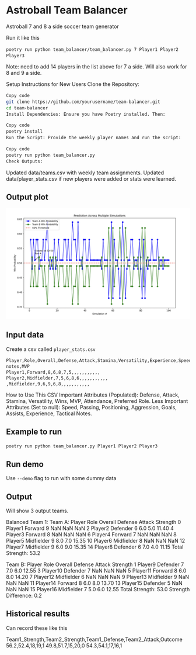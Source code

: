 # Astroball Team Balancer

Astroball 7 and 8 a side soccer team generator

Run it like this

`poetry run python team_balancer/team_balancer.py 7 Player1 Player2 Player3`

Note: need to add 14 players in the list above for 7 a side.
Will also work for 8 and 9 a side.

Setup Instructions for New Users
Clone the Repository:

```bash
Copy code
git clone https://github.com/yourusername/team-balancer.git
cd team-balancer
Install Dependencies: Ensure you have Poetry installed. Then:
```

```bash
Copy code
poetry install
Run the Script: Provide the weekly player names and run the script:
```

```bash
Copy code
poetry run python team_balancer.py
Check Outputs:
```

Updated data/teams.csv with weekly team assignments.
Updated data/player_stats.csv if new players were added or stats were learned.

## Output plot

![Simulation Example](public/png/fig_example.png)

## Input data

Create a csv called `player_stats.csv`

```csv
Player,Role,Overall,Defense,Attack,Stamina,Versatility,Experience,Speed,Passing,Positioning,Aggression,Wins,Losses,Goals,Assists,Tactical notes,MVP
Player1,Forward,8,6,8,7,5,,,,,,,,,,,
Player2,Midfielder,7,5,6,8,6,,,,,,,,,,,
,Midfielder,9,6,9,6,8,,,,,,,,,,,
```

How to Use This CSV
Important Attributes (Populated):
Defense, Attack, Stamina, Versatility, Wins, MVP, Attendance, Preferred Role.
Less Important Attributes (Set to null):
Speed, Passing, Positioning, Aggression, Goals, Assists, Experience, Tactical Notes.


## Example to run

`poetry run python team_balancer.py Player1 Player2 Player3`


## Run demo

Use `--demo` flag to run with some dummy data

## Output

Will show 3 output teams.


Balanced Team 1:
Team A:
       Player        Role  Overall  Defense  Attack  Strength
0     Player1     Forward        9      NaN     NaN       NaN
2     Player2    Defender        6      6.0     5.0     11.40
4     Player3     Forward        8      NaN     NaN       NaN
6     Player4     Forward        7      NaN     NaN       NaN
8     Player5  Midfielder        9      8.0     7.0     15.35
10    Player6  Midfielder        8      NaN     NaN       NaN
12    Player7  Midfielder        9      6.0     9.0     15.35
14    Player8    Defender        6      7.0     4.0     11.15
Total Strength: 53.2

Team B:
       Player        Role  Overall  Defense  Attack  Strength
1      Player9    Defender        7      7.0     6.0     12.55
3      Player10   Defender        7      NaN     NaN       NaN
5      Player11     Forward        8      6.0     8.0     14.20
7      Player12  Midfielder        6      NaN     NaN       NaN
9      Player13  Midfielder        9      NaN     NaN       NaN
11     Player14     Forward        8      6.0     8.0     13.70
13     Player15   Defender        5      NaN     NaN       NaN
15     Player16  Midfielder        7      5.0     6.0     12.55
Total Strength: 53.0
Strength Difference: 0.2


## Historical results

Can record these like this

Team1_Strength,Team2_Strength,Team1_Defense,Team2_Attack,Outcome
56.2,52.4,18,19,1
49.8,51.7,15,20,0
54.3,54.1,17,16,1

